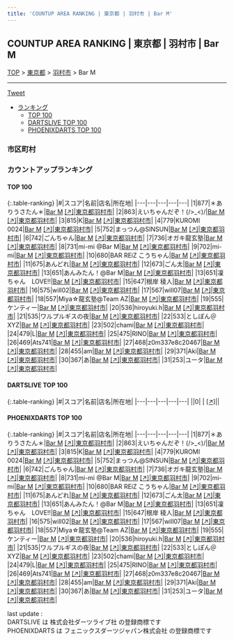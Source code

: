```yaml
---
title: 'COUNTUP AREA RANKING | 東京都 | 羽村市 | Bar M'
---
```

## COUNTUP AREA RANKING | 東京都 | 羽村市 | Bar M

[TOP](/darts/rank/) > [東京都](/darts/rank/東京都/) > [羽村市](/darts/rank/東京都/羽村市/) > Bar M

___

<a href="https://twitter.com/share?ref_src=twsrc%5Etfw" data-text="COUNTUP AREA RANKING | 東京都羽村市Bar M" class="twitter-share-button" data-hashtags="DARTSLIVE,PHOENIXDARTS,darts,ダーツ" data-show-count="false">Tweet</a>

* [ランキング](#カウントアップランキング)
    * [TOP 100](#top-100)
    * [DARTSLIVE TOP 100](#dartslive-top-100)
    * [PHOENIXDARTS TOP 100](#phoenixdarts-top-100)

### 市区町村

<ul>

</ul>

### カウントアップランキング

#### TOP 100



{:.table-ranking}
|#|スコア|名前|店名|所在地|
|---|---|---|---|---|
|1|877|<span class="rank-name-pd">＊ありうさたん＊</span>|<a href="/darts/rank/shops/89433.html">Bar M</a> <a href="https://vs.phoenixdarts.com/jp/shop/shopDetailInfo/s_89433?s_seq=89433">[↗]</a>|<a href="/darts/rank/東京都/羽村市">東京都羽村市</a>|
|2|863|<span class="rank-name-pd">えいちゃんだぞ！(/&gt;_&lt;)/</span>|<a href="/darts/rank/shops/89433.html">Bar M</a> <a href="https://vs.phoenixdarts.com/jp/shop/shopDetailInfo/s_89433?s_seq=89433">[↗]</a>|<a href="/darts/rank/東京都/羽村市">東京都羽村市</a>|
|3|815|<span class="rank-name-pd">K</span>|<a href="/darts/rank/shops/89433.html">Bar M</a> <a href="https://vs.phoenixdarts.com/jp/shop/shopDetailInfo/s_89433?s_seq=89433">[↗]</a>|<a href="/darts/rank/東京都/羽村市">東京都羽村市</a>|
|4|779|<span class="rank-name-pd">KUROMI 0024</span>|<a href="/darts/rank/shops/89433.html">Bar M</a> <a href="https://vs.phoenixdarts.com/jp/shop/shopDetailInfo/s_89433?s_seq=89433">[↗]</a>|<a href="/darts/rank/東京都/羽村市">東京都羽村市</a>|
|5|752|<span class="rank-name-pd">まっつん@SINSUN</span>|<a href="/darts/rank/shops/89433.html">Bar M</a> <a href="https://vs.phoenixdarts.com/jp/shop/shopDetailInfo/s_89433?s_seq=89433">[↗]</a>|<a href="/darts/rank/東京都/羽村市">東京都羽村市</a>|
|6|742|<span class="rank-name-pd">ごんちゃん</span>|<a href="/darts/rank/shops/89433.html">Bar M</a> <a href="https://vs.phoenixdarts.com/jp/shop/shopDetailInfo/s_89433?s_seq=89433">[↗]</a>|<a href="/darts/rank/東京都/羽村市">東京都羽村市</a>|
|7|736|<span class="rank-name-pd">オガキ龍玄塾</span>|<a href="/darts/rank/shops/89433.html">Bar M</a> <a href="https://vs.phoenixdarts.com/jp/shop/shopDetailInfo/s_89433?s_seq=89433">[↗]</a>|<a href="/darts/rank/東京都/羽村市">東京都羽村市</a>|
|8|731|<span class="rank-name-pd">mi-mi @Bar M</span>|<a href="/darts/rank/shops/89433.html">Bar M</a> <a href="https://vs.phoenixdarts.com/jp/shop/shopDetailInfo/s_89433?s_seq=89433">[↗]</a>|<a href="/darts/rank/東京都/羽村市">東京都羽村市</a>|
|9|702|<span class="rank-name-pd">mi-mi</span>|<a href="/darts/rank/shops/89433.html">Bar M</a> <a href="https://vs.phoenixdarts.com/jp/shop/shopDetailInfo/s_89433?s_seq=89433">[↗]</a>|<a href="/darts/rank/東京都/羽村市">東京都羽村市</a>|
|10|680|<span class="rank-name-pd">BAR REiZ こうちゃん</span>|<a href="/darts/rank/shops/89433.html">Bar M</a> <a href="https://vs.phoenixdarts.com/jp/shop/shopDetailInfo/s_89433?s_seq=89433">[↗]</a>|<a href="/darts/rank/東京都/羽村市">東京都羽村市</a>|
|11|675|<span class="rank-name-pd">あんどれ</span>|<a href="/darts/rank/shops/89433.html">Bar M</a> <a href="https://vs.phoenixdarts.com/jp/shop/shopDetailInfo/s_89433?s_seq=89433">[↗]</a>|<a href="/darts/rank/東京都/羽村市">東京都羽村市</a>|
|12|673|<span class="rank-name-pd">ごん太</span>|<a href="/darts/rank/shops/89433.html">Bar M</a> <a href="https://vs.phoenixdarts.com/jp/shop/shopDetailInfo/s_89433?s_seq=89433">[↗]</a>|<a href="/darts/rank/東京都/羽村市">東京都羽村市</a>|
|13|651|<span class="rank-name-pd">あんみたん！@Bar M</span>|<a href="/darts/rank/shops/89433.html">Bar M</a> <a href="https://vs.phoenixdarts.com/jp/shop/shopDetailInfo/s_89433?s_seq=89433">[↗]</a>|<a href="/darts/rank/東京都/羽村市">東京都羽村市</a>|
|13|651|<span class="rank-name-pd">凜ちゃん　LOVE‼️</span>|<a href="/darts/rank/shops/89433.html">Bar M</a> <a href="https://vs.phoenixdarts.com/jp/shop/shopDetailInfo/s_89433?s_seq=89433">[↗]</a>|<a href="/darts/rank/東京都/羽村市">東京都羽村市</a>|
|15|647|<span class="rank-name-pd"><span class="pro-icon-pd"></span>根岸 稜人</span>|<a href="/darts/rank/shops/89433.html">Bar M</a> <a href="https://vs.phoenixdarts.com/jp/shop/shopDetailInfo/s_89433?s_seq=89433">[↗]</a>|<a href="/darts/rank/東京都/羽村市">東京都羽村市</a>|
|16|575|<span class="rank-name-pd">will02</span>|<a href="/darts/rank/shops/89433.html">Bar M</a> <a href="https://vs.phoenixdarts.com/jp/shop/shopDetailInfo/s_89433?s_seq=89433">[↗]</a>|<a href="/darts/rank/東京都/羽村市">東京都羽村市</a>|
|17|567|<span class="rank-name-pd">will07</span>|<a href="/darts/rank/shops/89433.html">Bar M</a> <a href="https://vs.phoenixdarts.com/jp/shop/shopDetailInfo/s_89433?s_seq=89433">[↗]</a>|<a href="/darts/rank/東京都/羽村市">東京都羽村市</a>|
|18|557|<span class="rank-name-pd">Miya☆龍玄塾@Team AZ</span>|<a href="/darts/rank/shops/89433.html">Bar M</a> <a href="https://vs.phoenixdarts.com/jp/shop/shopDetailInfo/s_89433?s_seq=89433">[↗]</a>|<a href="/darts/rank/東京都/羽村市">東京都羽村市</a>|
|19|555|<span class="rank-name-pd">ケンティー</span>|<a href="/darts/rank/shops/89433.html">Bar M</a> <a href="https://vs.phoenixdarts.com/jp/shop/shopDetailInfo/s_89433?s_seq=89433">[↗]</a>|<a href="/darts/rank/東京都/羽村市">東京都羽村市</a>|
|20|536|<span class="rank-name-pd">hiroyuki.h</span>|<a href="/darts/rank/shops/89433.html">Bar M</a> <a href="https://vs.phoenixdarts.com/jp/shop/shopDetailInfo/s_89433?s_seq=89433">[↗]</a>|<a href="/darts/rank/東京都/羽村市">東京都羽村市</a>|
|21|535|<span class="rank-name-pd">ワルプルギスの夜</span>|<a href="/darts/rank/shops/89433.html">Bar M</a> <a href="https://vs.phoenixdarts.com/jp/shop/shopDetailInfo/s_89433?s_seq=89433">[↗]</a>|<a href="/darts/rank/東京都/羽村市">東京都羽村市</a>|
|22|533|<span class="rank-name-pd">としぽん＠XYZ</span>|<a href="/darts/rank/shops/89433.html">Bar M</a> <a href="https://vs.phoenixdarts.com/jp/shop/shopDetailInfo/s_89433?s_seq=89433">[↗]</a>|<a href="/darts/rank/東京都/羽村市">東京都羽村市</a>|
|23|502|<span class="rank-name-pd">chami</span>|<a href="/darts/rank/shops/89433.html">Bar M</a> <a href="https://vs.phoenixdarts.com/jp/shop/shopDetailInfo/s_89433?s_seq=89433">[↗]</a>|<a href="/darts/rank/東京都/羽村市">東京都羽村市</a>|
|24|479|<span class="rank-name-pd">L</span>|<a href="/darts/rank/shops/89433.html">Bar M</a> <a href="https://vs.phoenixdarts.com/jp/shop/shopDetailInfo/s_89433?s_seq=89433">[↗]</a>|<a href="/darts/rank/東京都/羽村市">東京都羽村市</a>|
|25|475|<span class="rank-name-pd">RINO</span>|<a href="/darts/rank/shops/89433.html">Bar M</a> <a href="https://vs.phoenixdarts.com/jp/shop/shopDetailInfo/s_89433?s_seq=89433">[↗]</a>|<a href="/darts/rank/東京都/羽村市">東京都羽村市</a>|
|26|469|<span class="rank-name-pd">Ats741</span>|<a href="/darts/rank/shops/89433.html">Bar M</a> <a href="https://vs.phoenixdarts.com/jp/shop/shopDetailInfo/s_89433?s_seq=89433">[↗]</a>|<a href="/darts/rank/東京都/羽村市">東京都羽村市</a>|
|27|468|<span class="rank-name-pd">z0m337e8c20467</span>|<a href="/darts/rank/shops/89433.html">Bar M</a> <a href="https://vs.phoenixdarts.com/jp/shop/shopDetailInfo/s_89433?s_seq=89433">[↗]</a>|<a href="/darts/rank/東京都/羽村市">東京都羽村市</a>|
|28|455|<span class="rank-name-pd">am</span>|<a href="/darts/rank/shops/89433.html">Bar M</a> <a href="https://vs.phoenixdarts.com/jp/shop/shopDetailInfo/s_89433?s_seq=89433">[↗]</a>|<a href="/darts/rank/東京都/羽村市">東京都羽村市</a>|
|29|371|<span class="rank-name-pd">Aki</span>|<a href="/darts/rank/shops/89433.html">Bar M</a> <a href="https://vs.phoenixdarts.com/jp/shop/shopDetailInfo/s_89433?s_seq=89433">[↗]</a>|<a href="/darts/rank/東京都/羽村市">東京都羽村市</a>|
|30|367|<span class="rank-name-pd">あ</span>|<a href="/darts/rank/shops/89433.html">Bar M</a> <a href="https://vs.phoenixdarts.com/jp/shop/shopDetailInfo/s_89433?s_seq=89433">[↗]</a>|<a href="/darts/rank/東京都/羽村市">東京都羽村市</a>|
|31|253|<span class="rank-name-pd">ユータ</span>|<a href="/darts/rank/shops/89433.html">Bar M</a> <a href="https://vs.phoenixdarts.com/jp/shop/shopDetailInfo/s_89433?s_seq=89433">[↗]</a>|<a href="/darts/rank/東京都/羽村市">東京都羽村市</a>|


#### DARTSLIVE TOP 100



{:.table-ranking}
|#|スコア|名前|店名|所在地|
|---|---|---|---|---|
||0|<span class="rank-name-dl"> </span>|<a href="/darts/rank/shops/.html"></a> <a href="">[↗]</a>|<a href="/darts/rank//"></a>|


#### PHOENIXDARTS TOP 100



{:.table-ranking}
|#|スコア|名前|店名|所在地|
|---|---|---|---|---|
|1|877|<span class="rank-name-pd">＊ありうさたん＊</span>|<a href="/darts/rank/shops/89433.html">Bar M</a> <a href="https://vs.phoenixdarts.com/jp/shop/shopDetailInfo/s_89433?s_seq=89433">[↗]</a>|<a href="/darts/rank/東京都/羽村市">東京都羽村市</a>|
|2|863|<span class="rank-name-pd">えいちゃんだぞ！(/&gt;_&lt;)/</span>|<a href="/darts/rank/shops/89433.html">Bar M</a> <a href="https://vs.phoenixdarts.com/jp/shop/shopDetailInfo/s_89433?s_seq=89433">[↗]</a>|<a href="/darts/rank/東京都/羽村市">東京都羽村市</a>|
|3|815|<span class="rank-name-pd">K</span>|<a href="/darts/rank/shops/89433.html">Bar M</a> <a href="https://vs.phoenixdarts.com/jp/shop/shopDetailInfo/s_89433?s_seq=89433">[↗]</a>|<a href="/darts/rank/東京都/羽村市">東京都羽村市</a>|
|4|779|<span class="rank-name-pd">KUROMI 0024</span>|<a href="/darts/rank/shops/89433.html">Bar M</a> <a href="https://vs.phoenixdarts.com/jp/shop/shopDetailInfo/s_89433?s_seq=89433">[↗]</a>|<a href="/darts/rank/東京都/羽村市">東京都羽村市</a>|
|5|752|<span class="rank-name-pd">まっつん@SINSUN</span>|<a href="/darts/rank/shops/89433.html">Bar M</a> <a href="https://vs.phoenixdarts.com/jp/shop/shopDetailInfo/s_89433?s_seq=89433">[↗]</a>|<a href="/darts/rank/東京都/羽村市">東京都羽村市</a>|
|6|742|<span class="rank-name-pd">ごんちゃん</span>|<a href="/darts/rank/shops/89433.html">Bar M</a> <a href="https://vs.phoenixdarts.com/jp/shop/shopDetailInfo/s_89433?s_seq=89433">[↗]</a>|<a href="/darts/rank/東京都/羽村市">東京都羽村市</a>|
|7|736|<span class="rank-name-pd">オガキ龍玄塾</span>|<a href="/darts/rank/shops/89433.html">Bar M</a> <a href="https://vs.phoenixdarts.com/jp/shop/shopDetailInfo/s_89433?s_seq=89433">[↗]</a>|<a href="/darts/rank/東京都/羽村市">東京都羽村市</a>|
|8|731|<span class="rank-name-pd">mi-mi @Bar M</span>|<a href="/darts/rank/shops/89433.html">Bar M</a> <a href="https://vs.phoenixdarts.com/jp/shop/shopDetailInfo/s_89433?s_seq=89433">[↗]</a>|<a href="/darts/rank/東京都/羽村市">東京都羽村市</a>|
|9|702|<span class="rank-name-pd">mi-mi</span>|<a href="/darts/rank/shops/89433.html">Bar M</a> <a href="https://vs.phoenixdarts.com/jp/shop/shopDetailInfo/s_89433?s_seq=89433">[↗]</a>|<a href="/darts/rank/東京都/羽村市">東京都羽村市</a>|
|10|680|<span class="rank-name-pd">BAR REiZ こうちゃん</span>|<a href="/darts/rank/shops/89433.html">Bar M</a> <a href="https://vs.phoenixdarts.com/jp/shop/shopDetailInfo/s_89433?s_seq=89433">[↗]</a>|<a href="/darts/rank/東京都/羽村市">東京都羽村市</a>|
|11|675|<span class="rank-name-pd">あんどれ</span>|<a href="/darts/rank/shops/89433.html">Bar M</a> <a href="https://vs.phoenixdarts.com/jp/shop/shopDetailInfo/s_89433?s_seq=89433">[↗]</a>|<a href="/darts/rank/東京都/羽村市">東京都羽村市</a>|
|12|673|<span class="rank-name-pd">ごん太</span>|<a href="/darts/rank/shops/89433.html">Bar M</a> <a href="https://vs.phoenixdarts.com/jp/shop/shopDetailInfo/s_89433?s_seq=89433">[↗]</a>|<a href="/darts/rank/東京都/羽村市">東京都羽村市</a>|
|13|651|<span class="rank-name-pd">あんみたん！@Bar M</span>|<a href="/darts/rank/shops/89433.html">Bar M</a> <a href="https://vs.phoenixdarts.com/jp/shop/shopDetailInfo/s_89433?s_seq=89433">[↗]</a>|<a href="/darts/rank/東京都/羽村市">東京都羽村市</a>|
|13|651|<span class="rank-name-pd">凜ちゃん　LOVE‼️</span>|<a href="/darts/rank/shops/89433.html">Bar M</a> <a href="https://vs.phoenixdarts.com/jp/shop/shopDetailInfo/s_89433?s_seq=89433">[↗]</a>|<a href="/darts/rank/東京都/羽村市">東京都羽村市</a>|
|15|647|<span class="rank-name-pd"><span class="pro-icon-pd"></span>根岸 稜人</span>|<a href="/darts/rank/shops/89433.html">Bar M</a> <a href="https://vs.phoenixdarts.com/jp/shop/shopDetailInfo/s_89433?s_seq=89433">[↗]</a>|<a href="/darts/rank/東京都/羽村市">東京都羽村市</a>|
|16|575|<span class="rank-name-pd">will02</span>|<a href="/darts/rank/shops/89433.html">Bar M</a> <a href="https://vs.phoenixdarts.com/jp/shop/shopDetailInfo/s_89433?s_seq=89433">[↗]</a>|<a href="/darts/rank/東京都/羽村市">東京都羽村市</a>|
|17|567|<span class="rank-name-pd">will07</span>|<a href="/darts/rank/shops/89433.html">Bar M</a> <a href="https://vs.phoenixdarts.com/jp/shop/shopDetailInfo/s_89433?s_seq=89433">[↗]</a>|<a href="/darts/rank/東京都/羽村市">東京都羽村市</a>|
|18|557|<span class="rank-name-pd">Miya☆龍玄塾@Team AZ</span>|<a href="/darts/rank/shops/89433.html">Bar M</a> <a href="https://vs.phoenixdarts.com/jp/shop/shopDetailInfo/s_89433?s_seq=89433">[↗]</a>|<a href="/darts/rank/東京都/羽村市">東京都羽村市</a>|
|19|555|<span class="rank-name-pd">ケンティー</span>|<a href="/darts/rank/shops/89433.html">Bar M</a> <a href="https://vs.phoenixdarts.com/jp/shop/shopDetailInfo/s_89433?s_seq=89433">[↗]</a>|<a href="/darts/rank/東京都/羽村市">東京都羽村市</a>|
|20|536|<span class="rank-name-pd">hiroyuki.h</span>|<a href="/darts/rank/shops/89433.html">Bar M</a> <a href="https://vs.phoenixdarts.com/jp/shop/shopDetailInfo/s_89433?s_seq=89433">[↗]</a>|<a href="/darts/rank/東京都/羽村市">東京都羽村市</a>|
|21|535|<span class="rank-name-pd">ワルプルギスの夜</span>|<a href="/darts/rank/shops/89433.html">Bar M</a> <a href="https://vs.phoenixdarts.com/jp/shop/shopDetailInfo/s_89433?s_seq=89433">[↗]</a>|<a href="/darts/rank/東京都/羽村市">東京都羽村市</a>|
|22|533|<span class="rank-name-pd">としぽん＠XYZ</span>|<a href="/darts/rank/shops/89433.html">Bar M</a> <a href="https://vs.phoenixdarts.com/jp/shop/shopDetailInfo/s_89433?s_seq=89433">[↗]</a>|<a href="/darts/rank/東京都/羽村市">東京都羽村市</a>|
|23|502|<span class="rank-name-pd">chami</span>|<a href="/darts/rank/shops/89433.html">Bar M</a> <a href="https://vs.phoenixdarts.com/jp/shop/shopDetailInfo/s_89433?s_seq=89433">[↗]</a>|<a href="/darts/rank/東京都/羽村市">東京都羽村市</a>|
|24|479|<span class="rank-name-pd">L</span>|<a href="/darts/rank/shops/89433.html">Bar M</a> <a href="https://vs.phoenixdarts.com/jp/shop/shopDetailInfo/s_89433?s_seq=89433">[↗]</a>|<a href="/darts/rank/東京都/羽村市">東京都羽村市</a>|
|25|475|<span class="rank-name-pd">RINO</span>|<a href="/darts/rank/shops/89433.html">Bar M</a> <a href="https://vs.phoenixdarts.com/jp/shop/shopDetailInfo/s_89433?s_seq=89433">[↗]</a>|<a href="/darts/rank/東京都/羽村市">東京都羽村市</a>|
|26|469|<span class="rank-name-pd">Ats741</span>|<a href="/darts/rank/shops/89433.html">Bar M</a> <a href="https://vs.phoenixdarts.com/jp/shop/shopDetailInfo/s_89433?s_seq=89433">[↗]</a>|<a href="/darts/rank/東京都/羽村市">東京都羽村市</a>|
|27|468|<span class="rank-name-pd">z0m337e8c20467</span>|<a href="/darts/rank/shops/89433.html">Bar M</a> <a href="https://vs.phoenixdarts.com/jp/shop/shopDetailInfo/s_89433?s_seq=89433">[↗]</a>|<a href="/darts/rank/東京都/羽村市">東京都羽村市</a>|
|28|455|<span class="rank-name-pd">am</span>|<a href="/darts/rank/shops/89433.html">Bar M</a> <a href="https://vs.phoenixdarts.com/jp/shop/shopDetailInfo/s_89433?s_seq=89433">[↗]</a>|<a href="/darts/rank/東京都/羽村市">東京都羽村市</a>|
|29|371|<span class="rank-name-pd">Aki</span>|<a href="/darts/rank/shops/89433.html">Bar M</a> <a href="https://vs.phoenixdarts.com/jp/shop/shopDetailInfo/s_89433?s_seq=89433">[↗]</a>|<a href="/darts/rank/東京都/羽村市">東京都羽村市</a>|
|30|367|<span class="rank-name-pd">あ</span>|<a href="/darts/rank/shops/89433.html">Bar M</a> <a href="https://vs.phoenixdarts.com/jp/shop/shopDetailInfo/s_89433?s_seq=89433">[↗]</a>|<a href="/darts/rank/東京都/羽村市">東京都羽村市</a>|
|31|253|<span class="rank-name-pd">ユータ</span>|<a href="/darts/rank/shops/89433.html">Bar M</a> <a href="https://vs.phoenixdarts.com/jp/shop/shopDetailInfo/s_89433?s_seq=89433">[↗]</a>|<a href="/darts/rank/東京都/羽村市">東京都羽村市</a>|


<div class="footer border-top border-gray-light mt-5 pt-3 text-right text-gray">
    last update : <span style="font-weight: italic" id="foot_last_modified"></span><br />
    DARTSLIVE は 株式会社ダーツライブ社 の登録商標です<br />
    PHOENIXDARTS は フェニックスダーツジャパン株式会社 の登録商標です<br />
</div>

<script src="https://cdnjs.cloudflare.com/ajax/libs/jquery.tablesorter/2.31.3/js/jquery.tablesorter.min.js" integrity="sha512-qzgd5cYSZcosqpzpn7zF2ZId8f/8CHmFKZ8j7mU4OUXTNRd5g+ZHBPsgKEwoqxCtdQvExE5LprwwPAgoicguNg==" crossorigin="anonymous" referrerpolicy="no-referrer"></script>
<link rel="stylesheet" href="https://cdnjs.cloudflare.com/ajax/libs/jquery.tablesorter/2.31.3/css/theme.default.min.css" integrity="sha512-wghhOJkjQX0Lh3NSWvNKeZ0ZpNn+SPVXX1Qyc9OCaogADktxrBiBdKGDoqVUOyhStvMBmJQ8ZdMHiR3wuEq8+w==" crossorigin="anonymous" referrerpolicy="no-referrer" />
<script>
$(function() {
    $(".table-ranking").tablesorter({sortList:[[0, 0]]});
    $("#foot_last_modified").text(formatDate(new Date(document.lastModified), 'yyyy-MM-dd HH:mm:ss'));
});
</script>

<script async src="https://platform.twitter.com/widgets.js" charset="utf-8"></script>